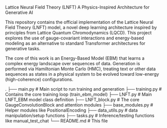 

Lattice Neural Field Theory (LNFT)
A Physics-Inspired Architecture for Generative AI

This repository contains the official implementation of the Lattice Neural Field Theory (LNFT) model, a novel deep learning architecture inspired by principles from Lattice Quantum Chromodynamics (LQCD). This project explores the use of gauge-covariant interactions and energy-based modeling as an alternative to standard Transformer architectures for generative tasks.

The core of this work is an Energy-Based Model (EBM) that learns a complex energy landscape over sequences of data. Generation is performed via Hamiltonian Monte Carlo (HMC), treating text or other data sequences as states in a physical system to be evolved toward low-energy (high-coherence) configurations.

.
├── main.py             # Main script to run training and generation
├── training.py         # Contains the core training loop (train_ebm_model)
├── LNFT.py             # Main LNFT_EBM model class definition
├── LNFT_block.py       # The core GaugeConvolutionBlock and attention modules
├── base_modules.py     # Helper modules like PositionalEncoding
├── data_utils.py       # data manipulation/setup functions
├── tasks.py            # Inference/testing functions like manual_test_chat
└── README.md           # This file